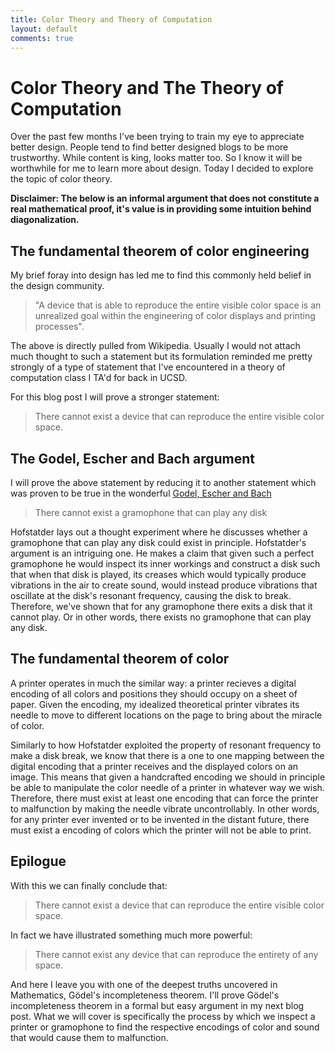 ```yaml
---
title: Color Theory and Theory of Computation
layout: default
comments: true
---
```


# Color Theory and The Theory of Computation

Over the past few months I've been trying to train my eye to appreciate better design. People tend to find better designed blogs to be more trustworthy. While content is king, looks matter too. So I know it will be worthwhile for me to learn more about design. Today I decided to explore the topic of color theory.

**Disclaimer: The below is an informal argument that does not constitute a real mathematical proof, it's value is in providing some intuition behind diagonalization.**

## The fundamental theorem of color engineering

My brief foray into design has led me to find this commonly held belief in the design community.

> "A device that is able to reproduce the entire visible color space is an unrealized goal within the engineering of color displays and printing processes".

The above is directly pulled from Wikipedia. Usually I would not attach much thought to such a statement but its formulation reminded me pretty strongly of a type of statement that I've encountered in a theory of computation class I TA'd for back in UCSD.

For this blog post I will prove a stronger statement:

> There cannot exist a device that can reproduce the entire visible color space.

## The Godel, Escher and Bach argument

I will prove the above statement by reducing it to another statement which was proven to be true in the wonderful [Godel, Escher and Bach](http://www.amazon.com/G%C3%B6del-Escher-Bach-Eternal-Golden/dp/0465026567/ref=sr_1_1?ie=UTF8&qid=1425267550&sr=8-1&keywords=godel+escher+and+bach)

> There cannot exist a gramophone that can play any disk

Hofstatder lays out a thought experiment where he discusses whether a gramophone that can play any disk could exist in principle. Hofstatder's argument is an intriguing one. He makes a claim that given such a perfect gramophone he would inspect its inner workings and construct a disk such that when that disk is played, its creases which would typically produce vibrations in the air to create sound, would instead produce vibrations that oscillate at the disk's resonant frequency, causing the disk to break. Therefore, we've shown that for any gramophone there exits a disk that it cannot play. Or in other words, there exists no gramophone that can play any disk.


## The fundamental theorem of color

A printer operates in much the similar way: a printer recieves a digital encoding of all colors and positions they should occupy on a sheet of paper. Given the encoding, my idealized theoretical printer vibrates its needle to move to different locations on the page to bring about the miracle of color.


Similarly to how Hofstatder exploited the property of resonant frequency to make a disk break, we know that there is a one to one mapping between the digital encoding that a printer receives and the displayed colors on an image. This means that given a handcrafted encoding we should in principle be able to manipulate the color needle of a printer in whatever way we wish. Therefore, there must exist at least one encoding that can force the printer to malfunction by making the needle vibrate uncontrollably. In other words, for any printer ever invented or to be invented in the distant future, there must exist a encoding of colors which the printer will not be able to print.

## Epilogue

With this we can finally conclude that:

> There cannot exist a device that can reproduce the entire visible color space.

In fact we have illustrated something much more powerful:

> There cannot exist any device that can reproduce the entirety of any space.

And here I leave you with one of the deepest truths uncovered in Mathematics, Gödel's incompleteness theorem. I'll prove Gödel's incompleteness theorem in a formal but easy argument in my next blog post. What we will cover is specifically the process by which we inspect a printer or gramophone to find the respective encodings of color and sound that would cause them to malfunction.
